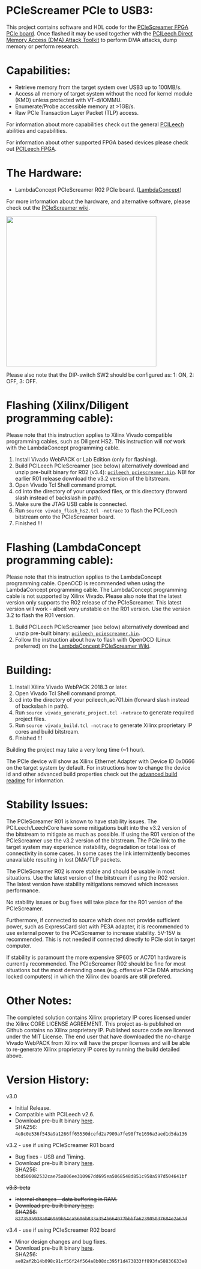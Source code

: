 PCIeScreamer PCIe to USB3:
=================
This project contains software and HDL code for the [PCIeScreamer FPGA PCIe board](https://shop.lambdaconcept.com).
Once flashed it may be used together with the [PCILeech Direct Memory Access (DMA) Attack Toolkit](https://github.com/ufrisk/pcileech/) to perform DMA attacks, dump memory or perform research.

Capabilities:
=================
* Retrieve memory from the target system over USB3 up to 100MB/s.
* Access all memory of target system without the need for kernel module (KMD) unless protected with VT-d/IOMMU.
* Enumerate/Probe accessible memory at >1GB/s.
* Raw PCIe Transaction Layer Packet (TLP) access.

For information about more capabilities check out the general [PCILeech](https://github.com/ufrisk/pcileech/) abilities and capabilities.

For information about other supported FPGA based devices please check out [PCILeech FPGA](https://github.com/ufrisk/pcileech-fpga/).

The Hardware:
=================
* LambdaConcept PCIeScreamer R02 PCIe board. ([LambdaConcept](http://shop.lambdaconcept.com/home/32-pciescreamerR02.html))

For more information about the hardware, and alternative software, please check out the [PCIeScreamer wiki](http://blog.lambdaconcept.com/doku.php?id=products:pcie_screamer).

<img src="https://gist.githubusercontent.com/ufrisk/c5ba7b360335a13bbac2515e5e7bb9d7/raw/e4e9ae4bf5fe0f723d6afe30703ac97df7e2c905/__gh_pciescreamer2.jpg" height="400"/>

Please also note that the DIP-switch SW2 should be configured as: 1: ON, 2: OFF, 3: OFF.

Flashing (Xilinx/Diligent programming cable):
=================
Please note that this instruction applies to Xilinx Vivado compatible programming cables, such as Diligent HS2. This instruction will <i>not</i> work with the LambdaConcept programming cable.
1) Install Vivado WebPACK or Lab Edition (only for flashing).
2) Build PCILeech PCIeScreamer (see below) alternatively download and unzip pre-built binary for R02 (v3.4): [`pcileech_pciescreamer.bin`](https://mega.nz/#!8LxGWQab!nOJ5IM4yhDDnjoyBmX13l2frsvPwDEZqP7-YWz8dV0s). NB! for earlier R01 release download the v3.2 version of the bitstream.
3) Open Vivado Tcl Shell command prompt.
4) cd into the directory of your unpacked files, or this directory (forward slash instead of backslash in path).
5) Make sure the JTAG USB cable is connected.
6) Run `source vivado_flash_hs2.tcl -notrace` to flash the PCILeech bitstream onto the PCIeScreamer board.
7) Finished !!!

Flashing (LambdaConcept programming cable):
=================
Please note that this instruction applies to the LambdaConcept programming cable. OpenOCD is recommended when using the LambdaConcept programming cable. The LambdaConcept programming cable is not supported by Xilinx Vivado.
Please also note that the latest version only supports the R02 release of the PCIeScreamer. This latest version will work - albeit very unstable on the R01 version. Use the version 3.2 to flash the R01 version.
1) Build PCILeech PCIeScreamer (see below) alternatively download and unzip pre-built binary: [`pcileech_pciescreamer.bin`](https://mega.nz/#!8LxGWQab!nOJ5IM4yhDDnjoyBmX13l2frsvPwDEZqP7-YWz8dV0s).
2) Follow the instruction about how to flash with OpenOCD (Linux preferred) on the [LambdaConcept PCIeScreamer Wiki](http://blog.lambdaconcept.com/doku.php?id=products:pcie_screamer).

Building:
=================
1) Install Xilinx Vivado WebPACK 2018.3 or later.
2) Open Vivado Tcl Shell command prompt.
3) cd into the directory of your pcileech_ac701.bin (forward slash instead of backslash in path).
4) Run `source vivado_generate_project.tcl -notrace` to generate required project files.
5) Run `source vivado_build.tcl -notrace` to generate Xilinx proprietary IP cores and build bitstream.
6) Finished !!!

Building the project may take a very long time (~1 hour).

The PCIe device will show as Xilinx Ethernet Adapter with Device ID 0x0666 on the target system by default. For instructions how to change the device id and other advanced build properties check out the [advanced build readme](build.md) for information.

Stability Issues:
=================
The PCIeScreamer R01 is known to have stability issues. The PCILeech/LeechCore have some mitigations built into the v3.2 version of the bitstream to mitigate as much as possible. If using the R01 version of the PCIeScreamer use the v3.2 version of the bitstream. The PCIe link to the target system may experience instability, degradation or total loss of connectivity in some cases. In some cases the link intermittently becomes unavailable resulting in lost DMA/TLP packets.

The PCIeScreamer R02 is more stable and should be usable in most situations. Use the latest version of the bitstream if using the R02 version. The latest version have stability mitigations removed which increases performance.

No stability issues or bug fixes will take place for the R01 version of the PCIeScreamer.

Furthermore, if connected to source which does not provide sufficient power, such as ExpressCard slot with PE3A adapter, it is recommended to use external power to the PCeScreamer to increase stability. 5V-15V is recommended. This is not needed if connected directly to PCIe slot in target computer.

If stability is paramount the more expensive SP605 or AC701 hardware is currently recommended. The PCIeScreamer R02 should be fine for most situations but the most demanding ones (e.g. offensive PCIe DMA attacking locked computers) in which the Xilinx dev boards are still prefered.

Other Notes:
=================
The completed solution contains Xilinx proprietary IP cores licensed under the Xilinx CORE LICENSE AGREEMENT. This project as-is published on Github contains no Xilinx proprietary IP. Published source code are licensed under the MIT License. The end user that have downloaded the no-charge Vivado WebPACK from Xilinx will have the proper licenses and will be able to re-generate Xilinx proprietary IP cores by running the build detailed above.


Version History:
=================
v3.0
* Initial Release.
* Compatible with PCILeech v2.6.
* Download pre-built binary [here](https://mega.nz/#!VCBgzZZA!kTgM-J5OM9sv0r4TraetLpOrKxisFQ9RsTIOaoKnGN8). <br>SHA256: `4e8c0e536f543a9a1266ff65530dcefd2a7909a7fe98f7e1696a3aed1d5da136`

v3.2 - use if using PCIeScreamer R01 board
* Bug fixes - USB and Timing.
* Download pre-built binary [here](https://mega.nz/#!1LgCzDTQ!5bo20E17oYc_zA1ofwAzXFgGtiHuEoa4PyaXrPk4spY). <br>SHA256: `bbd506082532cae75a006ee310967dd695ea5068548d851c958a597d504641bf`

~~v3.3-beta~~
* ~~Internal changes - data buffering in RAM.~~
* ~~Download pre-built binary [here](https://mega.nz/#!8Wp2gYzb!dUj9WpstO9KZdA11p_VzR7PPbTDOEB1JXLoih4v9QmY). <br>SHA256: `8273595938a046969b54ca5606b833a354b664077bbbfa623905037684e2a67d`~~

v3.4 - use if using PCIeScreamer R02 board
* Minor design changes and bug fixes.
* Download pre-built binary [here](https://mega.nz/#!8LxGWQab!nOJ5IM4yhDDnjoyBmX13l2frsvPwDEZqP7-YWz8dV0s). <br>SHA256: `ae02af2b14b098c91cf56f24f564a8b08dc395f1d473833ff893fa58836633e8`
